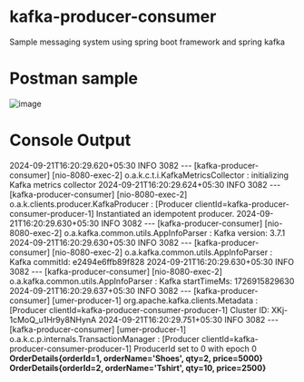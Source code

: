 # kafka-producer-consumer
Sample messaging system using spring boot framework and spring kafka

# Postman sample
![image](https://github.com/user-attachments/assets/dd59ac17-e5b8-4918-82ad-c9ade114e1dd)

# Console Output
2024-09-21T16:20:29.620+05:30  INFO 3082 --- [kafka-producer-consumer] [nio-8080-exec-2] o.a.k.c.t.i.KafkaMetricsCollector        : initializing Kafka metrics collector
2024-09-21T16:20:29.624+05:30  INFO 3082 --- [kafka-producer-consumer] [nio-8080-exec-2] o.a.k.clients.producer.KafkaProducer     : [Producer clientId=kafka-producer-consumer-producer-1] Instantiated an idempotent producer.
2024-09-21T16:20:29.630+05:30  INFO 3082 --- [kafka-producer-consumer] [nio-8080-exec-2] o.a.kafka.common.utils.AppInfoParser     : Kafka version: 3.7.1
2024-09-21T16:20:29.630+05:30  INFO 3082 --- [kafka-producer-consumer] [nio-8080-exec-2] o.a.kafka.common.utils.AppInfoParser     : Kafka commitId: e2494e6ffb89f828
2024-09-21T16:20:29.630+05:30  INFO 3082 --- [kafka-producer-consumer] [nio-8080-exec-2] o.a.kafka.common.utils.AppInfoParser     : Kafka startTimeMs: 1726915829630
2024-09-21T16:20:29.637+05:30  INFO 3082 --- [kafka-producer-consumer] [umer-producer-1] org.apache.kafka.clients.Metadata        : [Producer clientId=kafka-producer-consumer-producer-1] Cluster ID: XKj-1cMoQ_u1Hr9y8NHynA
2024-09-21T16:20:29.751+05:30  INFO 3082 --- [kafka-producer-consumer] [umer-producer-1] o.a.k.c.p.internals.TransactionManager   : [Producer clientId=kafka-producer-consumer-producer-1] ProducerId set to 0 with epoch 0
**OrderDetails{orderId=1, orderName='Shoes', qty=2, price=5000}
OrderDetails{orderId=2, orderName='Tshirt', qty=10, price=2500}**
